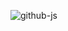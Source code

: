 
![github-js](https://github.com/MstMustafa/JS-Fundamentals/assets/141492875/8de78475-b343-40b5-b10b-e6f7fdfa1132)
